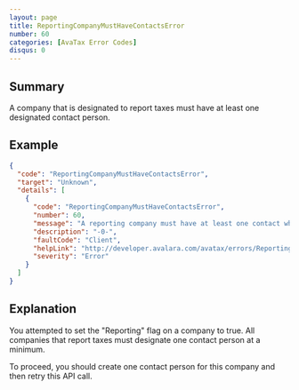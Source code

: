 ```yaml
---
layout: page
title: ReportingCompanyMustHaveContactsError
number: 60
categories: [AvaTax Error Codes]
disqus: 0
---
```


## Summary

A company that is designated to report taxes must have at least one designated contact person.

## Example

```json
{
  "code": "ReportingCompanyMustHaveContactsError",
  "target": "Unknown",
  "details": [
    {
      "code": "ReportingCompanyMustHaveContactsError",
      "number": 60,
      "message": "A reporting company must have at least one contact when it is moved out of InProgress status.",
      "description": "-0-",
      "faultCode": "Client",
      "helpLink": "http://developer.avalara.com/avatax/errors/ReportingCompanyMustHaveContactsError",
      "severity": "Error"
    }
  ]
}
```

## Explanation

You attempted to set the "Reporting" flag on a company to true.  All companies that report taxes must designate one contact person at a minimum.

To proceed, you should create one contact person for this company and then retry this API call.

